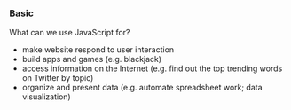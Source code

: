 ### Basic
What can we use JavaScript for?
* make website respond to user interaction
* build apps and games (e.g. blackjack)
* access information on the Internet (e.g. find out the top trending words on Twitter by topic)
* organize and present data (e.g. automate spreadsheet work; data visualization)